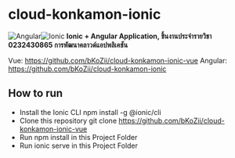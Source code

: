 # cloud-konkamon-ionic

![Angular](https://img.shields.io/badge/Angular-DD0031?style=for-the-badge&logo=angular&logoColor=white)![Ionic](https://img.shields.io/badge/Ionic-3880FF?style=for-the-badge&logo=ionic&logoColor=white)
**Ionic + Angular Application, ชิ้นงานประจำรายวิชา 0232430865 การพัฒนาคลาวด์แอปพลิเคชัน**

Vue: https://github.com/bKoZii/cloud-konkamon-ionic-vue
Angular: https://github.com/bKoZii/cloud-konkamon-ionic

## How to run

- Install the Ionic CLI npm install -g @ionic/cli
- Clone this repository git clone https://github.com/bKoZii/cloud-konkamon-ionic-vue
- Run npm install in this Project Folder
- Run ionic serve in this Project Folder
